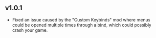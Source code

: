 ## v1.0.1
 * Fixed an issue caused by the "Custom Keybinds" mod where menus could be opened multiple times through a bind, which could possibly crash your game.